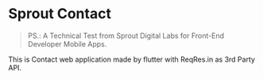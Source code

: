 # Sprout Contact

> PS.: A Technical Test from Sprout Digital Labs for Front-End Developer Mobile Apps.

This is Contact web application made by flutter with ReqRes.in as 3rd Party API.
